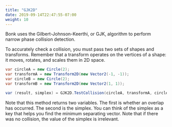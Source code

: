 ```yaml
---
title: "GJK2D"
date: 2019-09-14T22:47:55-07:00
weight: 10
---
```


Bonk uses the Gilbert-Johnson-Keerthi, or GJK, algorithm to perform narrow phase collision detection. 

To accurately check a collision, you must pass two sets of shapes and transforms. Remember that a transform operates on the vertices of a shape: it moves, rotates, and scales them in 2D space.

```cs
var circleA = new Circle(2);
var transformA = new Transform2D(new Vector2(-1, -1));
var circleB = new Circle(2);
var transformB = new Transform2D(new Vector2(1, 1));

var (result, simplex) = GJK2D.TestCollision(circleA, transformA, circleB, transformB);
```

Note that this method returns two variables. The first is whether an overlap has occurred. The second is the simplex. You can think of the simplex as a key that helps you find the minimum separating vector. Note that if there was no collision, the value of the simplex is irrelevant. 